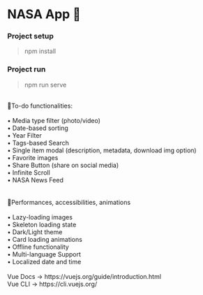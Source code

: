 # NASA App :rocket:

### Project setup

> npm install

### Project run

> npm run serve
<br />
🎯To-do functionalities:<br />
<br />
• Media type filter (photo/video)<br />
• Date-based sorting<br />
• Year Filter<br />
• Tags-based Search<br />
• Single item modal (description, metadata, download img option)<br />
• Favorite images<br />
• Share Button (share on social media)<br />
• Infinite Scroll<br />
• NASA News Feed<br />
<br /><br />
🚀Performances, accessibilities, animations<br />
<br />
• Lazy-loading images<br />
• Skeleton loading state<br />
• Dark/Light theme<br />
• Card loading animations<br />
• Offline functionality<br />
• Multi-language Support<br />
• Localized date and time<br />

<br/>
Vue Docs -> https://vuejs.org/guide/introduction.html
<br />
Vue CLI -> https://cli.vuejs.org/
